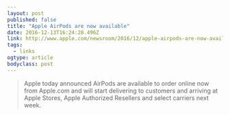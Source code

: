 ```yaml
---
layout: post 
published: false 
title: "Apple AirPods are now available" 
date: 2016-12-13T16:24:28.496Z 
link: http://www.apple.com/newsroom/2016/12/apple-airpods-are-now-available.html 
tags:
  - links
ogtype: article 
bodyclass: post 
---
```


> Apple today announced AirPods are available to order online now from Apple.com and will start delivering to customers and arriving at Apple Stores, Apple Authorized Resellers and select carriers next week.